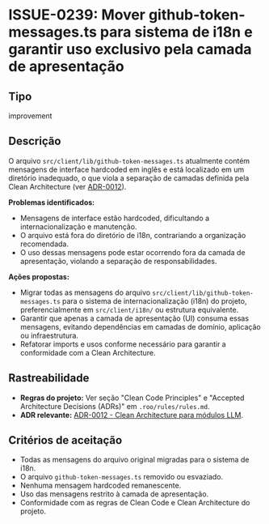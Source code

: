 # ISSUE-0239: Mover github-token-messages.ts para sistema de i18n e garantir uso exclusivo pela camada de apresentação

## Tipo
improvement

## Descrição

O arquivo `src/client/lib/github-token-messages.ts` atualmente contém mensagens de interface hardcoded em inglês e está localizado em um diretório inadequado, o que viola a separação de camadas definida pela Clean Architecture (ver [ADR-0012](../../../docs/adr/ADR-0012-Clean-Architecture-LLM.md)). 

**Problemas identificados:**
- Mensagens de interface estão hardcoded, dificultando a internacionalização e manutenção.
- O arquivo está fora do diretório de i18n, contrariando a organização recomendada.
- O uso dessas mensagens pode estar ocorrendo fora da camada de apresentação, violando a separação de responsabilidades.

**Ações propostas:**
- Migrar todas as mensagens do arquivo `src/client/lib/github-token-messages.ts` para o sistema de internacionalização (i18n) do projeto, preferencialmente em `src/client/i18n/` ou estrutura equivalente.
- Garantir que apenas a camada de apresentação (UI) consuma essas mensagens, evitando dependências em camadas de domínio, aplicação ou infraestrutura.
- Refatorar imports e usos conforme necessário para garantir a conformidade com a Clean Architecture.

## Rastreabilidade

- **Regras do projeto:** Ver seção "Clean Code Principles" e "Accepted Architecture Decisions (ADRs)" em `.roo/rules/rules.md`.
- **ADR relevante:** [ADR-0012 - Clean Architecture para módulos LLM](../../../docs/adr/ADR-0012-Clean-Architecture-LLM.md).

## Critérios de aceitação

- Todas as mensagens do arquivo original migradas para o sistema de i18n.
- O arquivo `github-token-messages.ts` removido ou esvaziado.
- Nenhuma mensagem hardcoded remanescente.
- Uso das mensagens restrito à camada de apresentação.
- Conformidade com as regras de Clean Code e Clean Architecture do projeto.